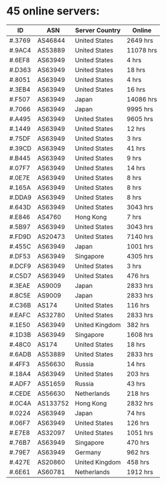 # 45 online servers:

| ID | ASN | Server Country | Online |
| ------ | ------ | ------ | ------ |
| #.3769 | AS46844 | United States | 2649 hrs |
| #.9AC4 | AS53889 | United States | 11078 hrs |
| #.6EF8 | AS63949 | United States | 4 hrs |
| #.D363 | AS63949 | United States | 18 hrs |
| #.8051 | AS63949 | United States | 4 hrs |
| #.3EB4 | AS63949 | United States | 16 hrs |
| #.F507 | AS63949 | Japan | 14086 hrs |
| #.7066 | AS63949 | Japan | 9995 hrs |
| #.A495 | AS63949 | United States | 9605 hrs |
| #.1449 | AS63949 | United States | 12 hrs |
| #.75DF | AS63949 | United States | 3 hrs |
| #.39CD | AS63949 | United States | 41 hrs |
| #.B445 | AS63949 | United States | 9 hrs |
| #.07F7 | AS63949 | United States | 14 hrs |
| #.0E7E | AS63949 | United States | 8 hrs |
| #.165A | AS63949 | United States | 8 hrs |
| #.DDA9 | AS63949 | United States | 8 hrs |
| #.643D | AS63949 | United States | 3043 hrs |
| #.E846 | AS4760 | Hong Kong | 7 hrs |
| #.5B97 | AS63949 | United States | 3043 hrs |
| #.FD9D | AS20473 | United States | 7140 hrs |
| #.455C | AS63949 | Japan | 1001 hrs |
| #.DF53 | AS63949 | Singapore | 4305 hrs |
| #.DCF9 | AS63949 | United States | 3 hrs |
| #.C5D7 | AS63949 | United States | 476 hrs |
| #.3EAE | AS9009 | Japan | 2833 hrs |
| #.8C5E | AS9009 | Japan | 2833 hrs |
| #.C36B | AS174 | United States | 116 hrs |
| #.EAFC | AS32780 | United States | 2833 hrs |
| #.1E50 | AS63949 | United Kingdom | 382 hrs |
| #.1D3B | AS63949 | Singapore | 1608 hrs |
| #.48C0 | AS174 | United States | 18 hrs |
| #.6ADB | AS53889 | United States | 2833 hrs |
| #.4FF3 | AS56630 | Russia | 14 hrs |
| #.18A4 | AS63949 | United States | 203 hrs |
| #.ADF7 | AS51659 | Russia | 43 hrs |
| #.CEDE | AS56630 | Netherlands | 218 hrs |
| #.0C4A | AS133752 | Hong Kong | 2832 hrs |
| #.0224 | AS63949 | Japan | 74 hrs |
| #.06F7 | AS63949 | United States | 126 hrs |
| #.E7E8 | AS32097 | United States | 1051 hrs |
| #.76B7 | AS63949 | Singapore | 470 hrs |
| #.79E7 | AS63949 | Germany | 962 hrs |
| #.427E | AS20860 | United Kingdom | 458 hrs |
| #.6E61 | AS60781 | Netherlands | 1912 hrs |

